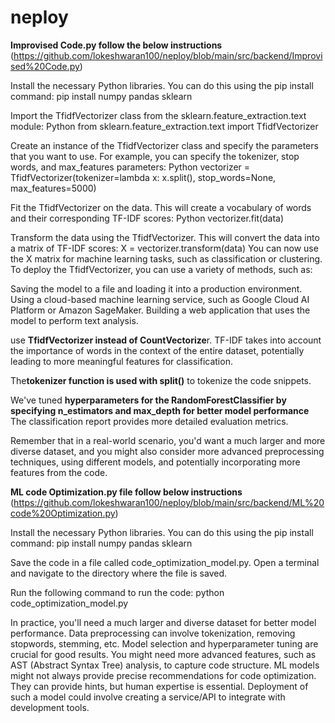 # neploy

 **Improvised Code.py follow the below instructions** (https://github.com/lokeshwaran100/neploy/blob/main/src/backend/Improvised%20Code.py)

Install the necessary Python libraries. You can do this using the pip install command:
pip install numpy pandas sklearn

Import the TfidfVectorizer class from the sklearn.feature_extraction.text module:
Python
from sklearn.feature_extraction.text import TfidfVectorizer

Create an instance of the TfidfVectorizer class and specify the parameters that you want to use. For example, you can specify the tokenizer, stop words, and max_features parameters:
Python
vectorizer = TfidfVectorizer(tokenizer=lambda x: x.split(), stop_words=None, max_features=5000)

Fit the TfidfVectorizer on the data. This will create a vocabulary of words and their corresponding TF-IDF scores:
Python
vectorizer.fit(data)

Transform the data using the TfidfVectorizer. This will convert the data into a matrix of TF-IDF scores:
X = vectorizer.transform(data)
You can now use the X matrix for machine learning tasks, such as classification or clustering.
To deploy the TfidfVectorizer, you can use a variety of methods, such as:

Saving the model to a file and loading it into a production environment.
Using a cloud-based machine learning service, such as Google Cloud AI Platform or Amazon SageMaker.
Building a web application that uses the model to perform text analysis.

 
use **TfidfVectorizer instead of CountVectorize**r. TF-IDF takes into account the importance of words in the context of the entire dataset, potentially leading to more meaningful features for classification.

The**tokenizer function is used with split()** to tokenize the code snippets.

We've tuned **hyperparameters for the RandomForestClassifier by specifying n_estimators and max_depth for better model performance**
The classification report provides more detailed evaluation metrics.

Remember that in a real-world scenario, you'd want a much larger and more diverse dataset, and you might also consider more advanced preprocessing techniques, using different models, and potentially incorporating more features from the code.





**ML code Optimization.py file follow below instructions** (https://github.com/lokeshwaran100/neploy/blob/main/src/backend/ML%20code%20Optimization.py)

Install the necessary Python libraries. You can do this using the pip install command:
pip install numpy pandas sklearn

Save the code in a file called code_optimization_model.py.
Open a terminal and navigate to the directory where the file is saved.

Run the following command to run the code:
python code_optimization_model.py


In practice, you'll need a much larger and diverse dataset for better model performance.
Data preprocessing can involve tokenization, removing stopwords, stemming, etc.
Model selection and hyperparameter tuning are crucial for good results.
You might need more advanced features, such as AST (Abstract Syntax Tree) analysis, to capture code structure.
ML models might not always provide precise recommendations for code optimization. They can provide hints, but human expertise is essential.
Deployment of such a model could involve creating a service/API to integrate with development tools.
